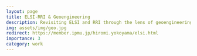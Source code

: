 ```yaml
---
layout: page
title: ELSI-RRI & Geoengineering
description: Revisiting ELSI and RRI through the lens of geoengineering
img: assets/img/geo.jpg
redirect: https://member.ipmu.jp/hiromi.yokoyama/elsi.html
importance: 3
category: work
---
```

